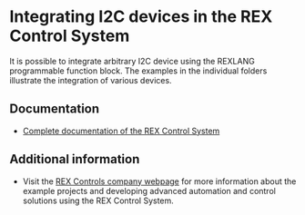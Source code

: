 Integrating I2C devices in the REX Control System 
=================================================

It is possible to integrate arbitrary I2C device using the REXLANG programmable 
function block. The examples in the individual folders illustrate the 
integration of various devices. 

## Documentation ##

- [Complete documentation of the REX Control System](http://www.rexcontrols.com/documentation-and-support)

## Additional information ##

- Visit the [REX Controls company webpage](http://www.rexcontrols.com) 
for more information about the example projects and developing advanced 
automation and control solutions using the REX Control System.

